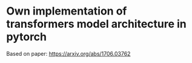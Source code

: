 # Own implementation of transformers model architecture in pytorch
Based on paper: https://arxiv.org/abs/1706.03762
